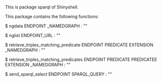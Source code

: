 This is package sparql of Shinyshell.

This package contains the following functions:

$ ngdata ENDPOINT _NAMEDGRAPH : ""

$ nglist ENDPOINT_URL : ""

$ retrieve_triples_matching_predicate ENDPOINT PREDICATE EXTENSION _NAMEDGRAPH : ""

$ retrieve_triples_matching_predicates ENDPOINT PREDICATE PREDICATEE EXTENSION _NAMEDGRAPH : ""

$ send_sparql_select ENDPOINT SPARQL_QUERY : ""

